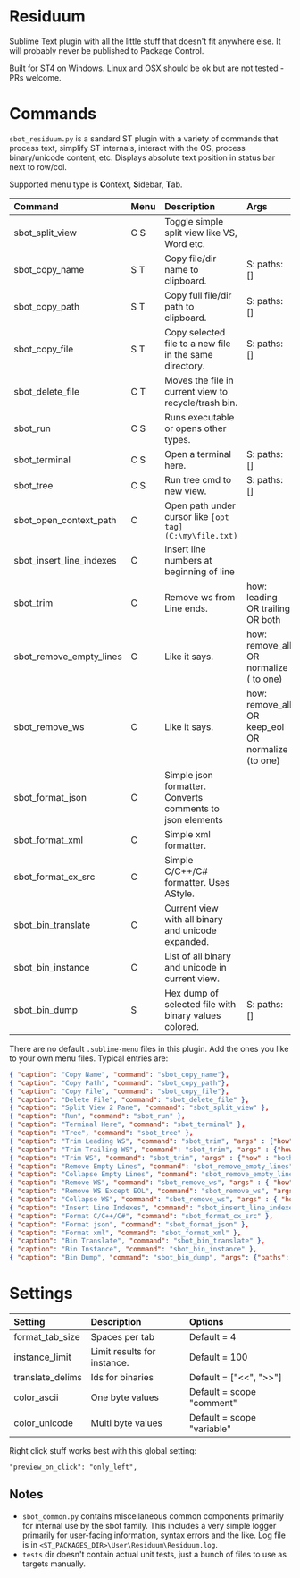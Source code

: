 # Residuum

Sublime Text plugin with all the little stuff that doesn't fit anywhere else.
It will probably never be published to Package Control.

Built for ST4 on Windows. Linux and OSX should be ok but are not tested - PRs welcome.


# Commands

`sbot_residuum.py` is a sandard ST plugin with a variety of commands that process text, simplify ST internals,
interact with the OS, process binary/unicode content, etc. Displays absolute text position in status bar next to row/col.

Supported menu type is <b>C</b>ontext, <b>S</b>idebar, <b>T</b>ab.

| Command                 | Menu | Description                                               | Args          |
| :--------               | :--- | :------------                                             | :-------      |
| sbot_split_view         | C S  | Toggle simple split view like VS, Word etc.               |               |
| sbot_copy_name          | S T  | Copy file/dir name to clipboard.                          | S: paths: []  |
| sbot_copy_path          | S T  | Copy full file/dir path to clipboard.                     | S: paths: []  |
| sbot_copy_file          | S T  | Copy selected file to a new file in the same directory.   | S: paths: []  |
| sbot_delete_file        | C T  | Moves the file in current view to recycle/trash bin.      |               |
| sbot_run                | C S  | Runs executable or opens other types.                     |               |
| sbot_terminal           | C S  | Open a terminal here.                                     | S: paths: []  |
| sbot_tree               | C S  | Run tree cmd to new view.                                 | S: paths: []  |
| sbot_open_context_path  | C    | Open path under cursor like `[opt tag](C:\my\file.txt)`   |               |
| sbot_insert_line_indexes| C    | Insert line numbers at beginning of line                  |               |
| sbot_trim               | C    | Remove ws from Line ends.                                 | how: leading OR trailing OR both |
| sbot_remove_empty_lines | C    | Like it says.                                             | how: remove_all OR normalize ( to one) |
| sbot_remove_ws          | C    | Like it says.                                             | how: remove_all OR keep_eol OR normalize (to one) |
| sbot_format_json        | C    | Simple json formatter. Converts comments to json elements |               |
| sbot_format_xml         | C    | Simple xml formatter.                                     |               |
| sbot_format_cx_src      | C    | Simple C/C++/C# formatter. Uses AStyle.                   |               |
| sbot_bin_translate      | C    | Current view with all binary and unicode expanded.        |               |
| sbot_bin_instance       | C    | List of all binary and unicode in current view.           |               |
| sbot_bin_dump           | S    | Hex dump of selected file with binary values colored.     | S: paths: []  |



There are no default `.sublime-menu` files in this plugin.
Add the ones you like to your own menu files. Typical entries are:
``` json
{ "caption": "Copy Name", "command": "sbot_copy_name"},
{ "caption": "Copy Path", "command": "sbot_copy_path"},
{ "caption": "Copy File", "command": "sbot_copy_file"},
{ "caption": "Delete File", "command": "sbot_delete_file" },
{ "caption": "Split View 2 Pane", "command": "sbot_split_view" },
{ "caption": "Run", "command": "sbot_run" },
{ "caption": "Terminal Here", "command": "sbot_terminal" },
{ "caption": "Tree", "command": "sbot_tree" },
{ "caption": "Trim Leading WS", "command": "sbot_trim", "args" : {"how" : "leading"}  },
{ "caption": "Trim Trailing WS", "command": "sbot_trim", "args" : {"how" : "trailing"}  },
{ "caption": "Trim WS", "command": "sbot_trim", "args" : {"how" : "both"}  },
{ "caption": "Remove Empty Lines", "command": "sbot_remove_empty_lines", "args" : { "how" : "remove_all" } },
{ "caption": "Collapse Empty Lines", "command": "sbot_remove_empty_lines", "args" : { "how" : "normalize" } },
{ "caption": "Remove WS", "command": "sbot_remove_ws", "args" : { "how" : "remove_all" } },
{ "caption": "Remove WS Except EOL", "command": "sbot_remove_ws", "args" : { "how" : "keep_eol" } },
{ "caption": "Collapse WS", "command": "sbot_remove_ws", "args" : { "how" : "normalize" } },
{ "caption": "Insert Line Indexes", "command": "sbot_insert_line_indexes" },
{ "caption": "Format C/C++/C#", "command": "sbot_format_cx_src" },
{ "caption": "Format json", "command": "sbot_format_json" },
{ "caption": "Format xml", "command": "sbot_format_xml" },
{ "caption": "Bin Translate", "command": "sbot_bin_translate" },
{ "caption": "Bin Instance", "command": "sbot_bin_instance" },
{ "caption": "Bin Dump", "command": "sbot_bin_dump", "args": {"paths": []} },
```

# Settings

| Setting            | Description                  | Options                     |
| :--------          | :-------                     | :------                     |
| format_tab_size    | Spaces per tab               | Default = 4                 |
| instance_limit     | Limit results for instance.  | Default = 100               |
| translate_delims   | Ids for binaries             | Default = ["<<", ">>"]      |
| color_ascii        | One byte values              | Default = scope "comment"   |
| color_unicode      | Multi byte values            | Default = scope "variable"  |


Right click stuff works best with this global setting:
```
"preview_on_click": "only_left",
```

## Notes

- `sbot_common.py` contains miscellaneous common components primarily for internal use by the sbot family.
  This includes a very simple logger primarily for user-facing information, syntax errors and the like.
  Log file is in `<ST_PACKAGES_DIR>\User\Residuum\Residuum.log`.
- `tests` dir doesn't contain actual unit tests, just a bunch of files to use as targets manually.
